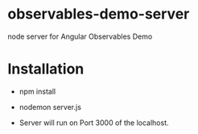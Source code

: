 # observables-demo-server
node server for Angular Observables Demo

# Installation
- npm install
- nodemon server.js

- Server will run on Port 3000 of the localhost.

